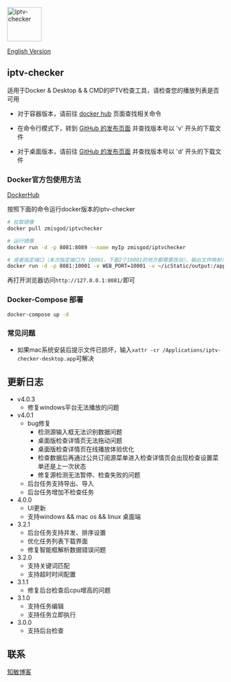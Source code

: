 <img alt="iptv-checker" src="https://github.com/zhimin-dev/iptv-checker/blob/main/icon.png" height=80>

[English Version](https://github.com/zhimin-dev/iptv-checker/blob/main/README.md)

## iptv-checker

适用于Docker & Desktop & & CMD的IPTV检查工具，请检查您的播放列表是否可用

- 对于容器版本，请前往 [docker hub](https://hub.docker.com/r/zmisgod/iptvchecker) 页面查找相关命令

- 在命令行模式下，转到 [GitHub 的发布页面](https://github.com/zhimin-dev/iptv-checker/releases) 并查找版本号以 'v' 开头的下载文件

- 对于桌面版本，请前往 [GitHub 的发布页面](https://github.com/zhimin-dev/iptv-checker/releases) 并查找版本号以 'd' 开头的下载文件

### Docker官方包使用方法

[DockerHub](https://hub.docker.com/r/zmisgod/iptvchecker)

按照下面的命令运行docker版本的iptv-checker

```bash
# 拉取镜像
docker pull zmisgod/iptvchecker

# 运行镜像
docker run -d -p 8081:8089 --name myIp zmisgod/iptvchecker

# 或者指定端口（本次指定端口为 10001，下面2个10001的地方都需要改动）、输出文件映射本地目录
docker run -d -p 8081:10001 -e WEB_PORT=10001 -v ~/icStatic/output:/app/static/output  --name myIp ipserver
```

再打开浏览器访问`http://127.0.0.1:8081/`即可

### Docker-Compose 部署

```bash
docker-compose up -d
```

### 常见问题

- 如果mac系统安装后提示文件已损坏，输入`xattr -cr /Applications/iptv-checker-desktop.app`可解决

## 更新日志

- v4.0.3
  - 修复windows平台无法播放的问题
- v4.0.1
  - bug修复
    - 检测源输入框无法识别数据问题
    - 桌面版检查详情页无法拖动问题
    - 桌面版检查详情页在线播放体验优化
    - 检查数据后再通过公共订阅源菜单进入检查详情页会出现检查设置菜单还是上一次状态
    - 修复源检测无法暂停、检查失败的问题
  - 后台任务支持导出、导入
  - 后台任务增加不检查任务
- 4.0.0
  - UI更新
  - 支持windows && mac os && linux 桌面端
- 3.2.1
  - 后台任务支持并发、排序设置
  - 优化任务列表下载界面
  - 修复智能框解析数据错误问题
- 3.2.0
  - 支持关键词匹配
  - 支持超时时间配置
- 3.1.1
  - 修复后台检查后cpu增高的问题
- 3.1.0
  - 支持任务编辑
  - 支持任务立即执行
- 3.0.0
  - 支持后台检查

## 联系

[知敏博客](https://zmis.me/user/zmisgod)
